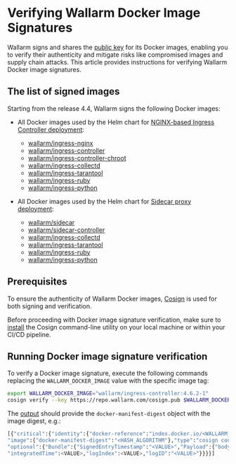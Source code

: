 # Verifying Wallarm Docker Image Signatures

Wallarm signs and shares the [public key](https://repo.wallarm.com/cosign.pub) for its Docker images, enabling you to verify their authenticity and mitigate risks like compromised images and supply chain attacks. This article provides instructions for verifying Wallarm Docker image signatures.

## The list of signed images

Starting from the release 4.4, Wallarm signs the following Docker images:

<!-- * [wallarm/node](https://hub.docker.com/r/wallarm/node): [NGINX-based Docker image] that includes all Wallarm modules, serving as a standalone artifact for Wallarm deployment -->
* All Docker images used by the Helm chart for [NGINX-based Ingress Controller deployment](../admin-en/installation-kubernetes-en.md):

    * [wallarm/ingress-nginx](https://hub.docker.com/r/wallarm/ingress-nginx)
    * [wallarm/ingress-controller](https://hub.docker.com/r/wallarm/ingress-controller)
    * [wallarm/ingress-controller-chroot](https://hub.docker.com/r/wallarm/ingress-controller-chroot)
    * [wallarm/ingress-collectd](https://hub.docker.com/r/wallarm/ingress-collectd)
    * [wallarm/ingress-tarantool](https://hub.docker.com/r/wallarm/ingress-tarantool)
    * [wallarm/ingress-ruby](https://hub.docker.com/r/wallarm/ingress-ruby)
    * [wallarm/ingress-python](https://hub.docker.com/r/wallarm/ingress-python)
* All Docker images used by the Helm chart for [Sidecar proxy deployment](../installation/kubernetes/sidecar-proxy/deployment.md):

    * [wallarm/sidecar](https://hub.docker.com/r/wallarm/sidecar)
    * [wallarm/sidecar-controller](https://hub.docker.com/r/wallarm/sidecar-controller)
    * [wallarm/ingress-collectd](https://hub.docker.com/r/wallarm/ingress-collectd)
    * [wallarm/ingress-tarantool](https://hub.docker.com/r/wallarm/ingress-tarantool)
    * [wallarm/ingress-ruby](https://hub.docker.com/r/wallarm/ingress-ruby)
    * [wallarm/ingress-python](https://hub.docker.com/r/wallarm/ingress-python)

## Prerequisites

To ensure the authenticity of Wallarm Docker images, [Cosign](https://docs.sigstore.dev/cosign/overview/) is used for both signing and verification. 

Before proceeding with Docker image signature verification, make sure to [install](https://docs.sigstore.dev/cosign/installation/) the Cosign command-line utility on your local machine or within your CI/CD pipeline.

## Running Docker image signature verification

To verify a Docker image signature, execute the following commands replacing the `WALLARM_DOCKER_IMAGE` value with the specific image tag:

```bash
export WALLARM_DOCKER_IMAGE="wallarm/ingress-controller:4.6.2-1"
cosign verify --key https://repo.wallarm.com/cosign.pub $WALLARM_DOCKER_IMAGE
```

The [output](https://docs.sigstore.dev/cosign/verify/) should provide the `docker-manifest-digest` object with the image digest, e.g.:

```bash
[{"critical":{"identity":{"docker-reference":"index.docker.io/<WALLARM_DOCKER_IMAGE>"},
"image":{"docker-manifest-digest":"<HASH_ALGORITHM"},"type":"cosign container image signature"},
"optional":{"Bundle":{"SignedEntryTimestamp":"<VALUE>","Payload":{"body":"<VALUE>",
"integratedTime":<VALUE>,"logIndex":<VALUE>,"logID":"<VALUE>"}}}}]
```

<!-- ## Using Kubernetes policy engine for signature verification

Kubernetes Engine Policy, such as Kyverno or Open Policy Agent (OPA), enables Docker image signature verification within your Kubernetes cluster. By defining a policy with rules for verification, Kyverno evaluates the deployed resources and triggers the image signature verification process based on specified criteria like repositories or tags.

Here is an example of how to use Kyverno policy for Wallarm Docker image signature verification using the Cosign utility:

1. [Install Kyverno](https://kyverno.io/docs/installation/methods/).
1. policy
1. Deploy ingerss controller resources/sidecar proxy resources
1. Check the Wallarm Ingress controller installation status.
By default, verify-wallarm-images policy, has a failurePolicy:

the same namespace??
  failurePolicy: Fail


Which means if the verification fails, the entire chart/manifest installation fails too. -->
